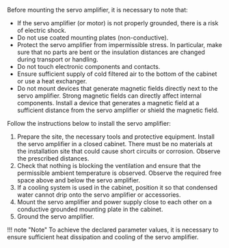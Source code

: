 Before mounting the servo amplifier, it is necessary to note that:

- If the servo amplifier (or motor) is not properly grounded, there is a risk of electric shock.
- Do not use coated mounting plates (non-conductive).
- Protect the servo amplifier from impermissible stress. In particular, make sure that no parts are bent or the insulation distances are changed during transport or handling.
- Do not touch electronic components and contacts.
- Ensure sufficient supply of cold filtered air to the bottom of the cabinet or use a heat exchanger.
- Do not mount devices that generate magnetic fields directly next to the servo amplifier. Strong magnetic fields can directly affect internal components. Install a device that generates a magnetic field at a sufficient distance from the servo amplifier or shield the magnetic field.

Follow the instructions below to install the servo amplifier:

1. Prepare the site, the necessary tools and protective equipment. Install the servo amplifier in a closed cabinet. There must be no materials at the installation site that could cause short circuits or corrosion. Observe the prescribed distances.
2. Check that nothing is blocking the ventilation and ensure that the permissible ambient temperature is observed. Observe the required free space above and below the servo amplifier.
3. If a cooling system is used in the cabinet, position it so that condensed water cannot drip onto the servo amplifier or accessories.
4. Mount the servo amplifier and power supply close to each other on a conductive grounded mounting plate in the cabinet.
5. Ground the servo amplifier.

!!! note "Note"
	To achieve the declared parameter values, it is necessary to ensure sufficient heat dissipation and cooling of the servo amplifier.